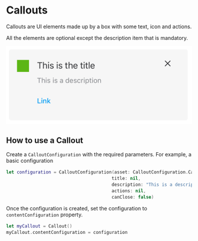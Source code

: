 #  Callouts

Callouts are UI elements made up by a box with some text, icon and actions.

All the elements are optional except the description item that is mandatory.

![Callout](./docs/images/callout.png)

## How to use a Callout

Create a `CalloutConfiguration` with the required parameters. For example, a basic configuration

```swift
let configuration = CalloutConfiguration(asset: CalloutConfiguration.CalloutAssetType.none,
                                        title: nil,
                                        description: "This is a description",
                                        actions: nil,
                                        canClose: false)
```

Once the configuration is created, set the configuration to `contentConfiguration` property.

```swift
let myCallout = Callout()
myCallout.contentConfiguration = configuration
```
